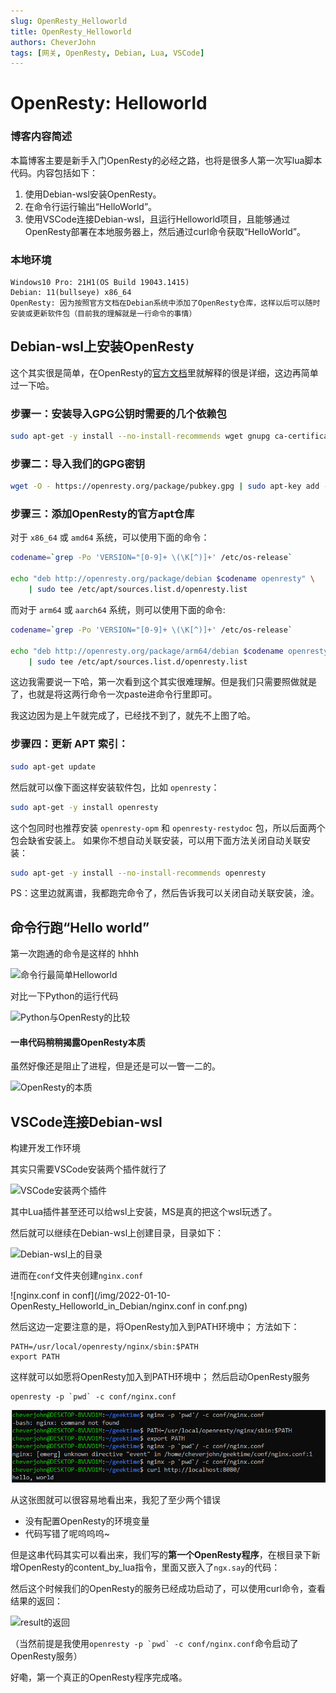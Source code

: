 ```yaml
---
slug: OpenResty_Helloworld
title: OpenResty_Helloworld
authors: CheverJohn
tags: [网关, OpenResty, Debian, Lua, VSCode]
---
```

# OpenResty: Helloworld

### 博客内容简述

本篇博客主要是新手入门OpenResty的必经之路，也将是很多人第一次写lua脚本代码。内容包括如下：

1. 使用Debian-wsl安装OpenResty。
2. 在命令行运行输出“HelloWorld”。
3. 使用VSCode连接Debian-wsl，且运行Helloworld项目，且能够通过OpenResty部署在本地服务器上，然后通过curl命令获取“HelloWorld”。

### 本地环境

```Text
Windows10 Pro: 21H1(OS Build 19043.1415)
Debian: 11(bullseye) x86_64
OpenResty: 因为按照官方文档在Debian系统中添加了OpenResty仓库，这样以后可以随时安装或更新软件包（目前我的理解就是一行命令的事情）
```



## Debian-wsl上安装OpenResty

这个其实很是简单，在OpenResty的[官方文档](https://openresty.org/cn/linux-packages.html#debian)里就解释的很是详细，这边再简单过一下哈。

### 步骤一：安装导入GPG公钥时需要的几个依赖包

```bash
sudo apt-get -y install --no-install-recommends wget gnupg ca-certificates
```



### 步骤二：导入我们的GPG密钥

```bash
wget -O - https://openresty.org/package/pubkey.gpg | sudo apt-key add -
```



### 步骤三：添加OpenResty的官方apt仓库

对于 `x86_64` 或 `amd64` 系统，可以使用下面的命令：

```bash
codename=`grep -Po 'VERSION="[0-9]+ \(\K[^)]+' /etc/os-release`

echo "deb http://openresty.org/package/debian $codename openresty" \
    | sudo tee /etc/apt/sources.list.d/openresty.list
```

而对于 `arm64` 或 `aarch64` 系统，则可以使用下面的命令:

```bash
codename=`grep -Po 'VERSION="[0-9]+ \(\K[^)]+' /etc/os-release`

echo "deb http://openresty.org/package/arm64/debian $codename openresty" \
    | sudo tee /etc/apt/sources.list.d/openresty.list
```

这边我需要说一下哈，第一次看到这个其实很难理解。但是我们只需要照做就是了，也就是将这两行命令一次paste进命令行里即可。

我这边因为是上午就完成了，已经找不到了，就先不上图了哈。



### 步骤四：更新 APT 索引：

```bash
sudo apt-get update
```

然后就可以像下面这样安装软件包，比如 `openresty`：

```bash
sudo apt-get -y install openresty
```

这个包同时也推荐安装 `openresty-opm` 和 `openresty-restydoc` 包，所以后面两个包会缺省安装上。 如果你不想自动关联安装，可以用下面方法关闭自动关联安装：

```bash
sudo apt-get -y install --no-install-recommends openresty
```

PS：这里边就离谱，我都跑完命令了，然后告诉我可以关闭自动关联安装，淦。

## 命令行跑“Hello world”

第一次跑通的命令是这样的 hhhh

![命令行最简单Helloworld](/img/2022-01-10-OpenResty_Helloworld_in_Debian/命令行最简单Helloworld.png)



对比一下Python的运行代码

![Python与OpenResty的比较](/img/2022-01-10-OpenResty_Helloworld_in_Debian/Python与OpenResty的比较.png)



#### 一串代码稍稍揭露OpenResty本质

虽然好像还是阻止了进程，但是还是可以一瞥一二的。

![OpenResty的本质](/img/2022-01-10-OpenResty_Helloworld_in_Debian/OpenResty的本质.png)

## VSCode连接Debian-wsl

构建开发工作环境

其实只需要VSCode安装两个插件就行了

![VSCode安装两个插件](/img/2022-01-10-OpenResty_Helloworld_in_Debian/Vscode安装两个插件.png)

其中Lua插件甚至还可以给wsl上安装，MS是真的把这个wsl玩透了。

然后就可以继续在Debian-wsl上创建目录，目录如下：

![Debian-wsl上的目录](/img/2022-01-10-OpenResty_Helloworld_in_Debian/Debian-wsl上的目录.png)

进而在```conf```文件夹创建```nginx.conf```

![nginx.conf in conf](/img/2022-01-10-OpenResty_Helloworld_in_Debian/nginx.conf in conf.png)



然后这边一定要注意的是，将OpenResty加入到PATH环境中；
方法如下：

```shell
PATH=/usr/local/openresty/nginx/sbin:$PATH
export PATH
```

这样就可以如愿将OpenResty加入到PATH环境中；
然后启动OpenResty服务

```shell
openresty -p `pwd` -c conf/nginx.conf
```

![曲折的启动OpenResty服务](static/img/2022-01-10-OpenResty_Helloworld_in_Debian/曲折的启动OpenResty.png)

从这张图就可以很容易地看出来，我犯了至少两个错误

- 没有配置OpenResty的环境变量
- 代码写错了呢呜呜呜~

但是这串代码其实可以看出来，我们写的**第一个OpenResty程序**，在根目录下新增OpenResty的content_by_lua指令，里面又嵌入了```ngx.say```的代码：

然后这个时候我们的OpenResty的服务已经成功启动了，可以使用curl命令，查看结果的返回：

![result的返回](/img/2022-01-10-OpenResty_Helloworld_in_Debian/result的返回.png)

（当然前提是我使用```openresty -p `pwd` -c conf/nginx.conf```命令启动了OpenResty服务）

好嘞，第一个真正的OpenResty程序完成咯。